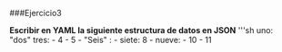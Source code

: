 ###Ejercicio3

**Escribir en YAML la siguiente estructura de datos en JSON**
'''sh
uno: "dos"
tres:
    - 4
    - 5
    - "Seis" :
        - siete: 8
        - nueve:
            - 10
            - 11
